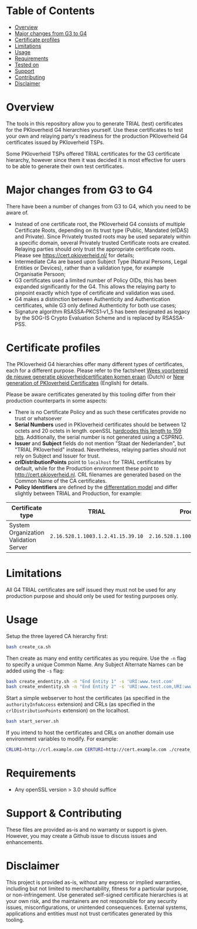 # Table of Contents

- [Overview](#overview)
- [Major changes from G3 to G4](#major-changes-from-g3-to-g4)
- [Certificate profiles](#certificate-profiles)
- [Limitations](#limitations)
- [Usage](#usage)
- [Requirements](#requirements)
- [Tested on](#tested-on)
- [Support](#support)
- [Contributing](#contributing)
- [Disclaimer](#disclaimer)

# Overview

The tools in this repository allow you to generate TRIAL (test) certificates for the PKIoverheid G4 hierarchies yourself. 
Use these certificates to test your own and relaying party's readiness for the production PKIoverheid G4 certificates issued by PKIoverheid TSPs. 

Some PKIoverheid TSPs offered TRIAL certificates for the G3 certificate hierarchy, however since them it was decided it is most effective for users to be able to generate their own test certificates. 

# Major changes from G3 to G4

There have been a number of changes from G3 to G4, which you need to be aware of.  

- Instead of one certificate root, the PKIoverheid G4 consists of multiple Certificate Roots, depending on its trust type (Public, Mandated (eIDAS) and Private). Since Privately trusted roots may be used separately within a specific domain, several Privately trusted Certificate roots are created. Relaying parties should only trust the appropriate certificate roots. Please see https://cert.pkioverheid.nl/ for details;
- Intermediate CAs are based upon Subject Type (Natural Persons, Legal Entities or Devices), rather than a validation type, for example Organisatie Persoon;
- G3 certificates used a limited number of Policy OIDs, this has been expanded significantly for the G4. This allows the relaying party to pinpoint exactly which type of certificate and validation was used. 
- G4 makes a distinction between Authenticity and Authentication certificates, while G3 only defined Authenticity for both use cases;
- Signature algorithm RSASSA‐PKCS1‐v1_5 has been designated as legacy by the SOG-IS Crypto Evaluation Scheme and is replaced by RSASSA-PSS. 

# Certificate profiles

The PKIoverheid G4 hierarchies offer many different types of certificates, each for a different purpose. Please refer to the factsheet [Wees voorbereid de nieuwe generatie pkioverheidcertificaten komen eraan](https://www.logius.nl/onze-dienstverlening/domeinen/toegang/pkioverheid/wees-voorbereid-de-nieuwe-generatie-pkioverheidcertificaten-komen-eraan) (Dutch) or [New generation of PKIoverheid Certificates](https://www.logius.nl/english/pkioverheid/new-generation-pkioverheid-certificates) (English) for details. 

Please be aware certificates generated by this tooling differ from their production counterparts in some aspects: 

- There is no Certificate Policy and as such these certificates provide no trust or whatsoever
- **Serial Numbers** used in PKIoverheid certificates should be between 12 octets and 20 octets in length. openSSL [hardcodes this length to 159 bits](https://github.com/openssl/openssl/blob/da8de0e8dd3e09655cd17ef700359c63acdc9cd4/apps/include/apps.h#L324). Additionally, the serial number is not generated using a CSPRNG.
- **Issuer** and **Subject** fields do not mention "Staat der Nederlanden", but "TRIAL PKIoverheid" instead. Nevertheless, relaying parties should not rely on Subject and Issuer for trust. 
- **crlDistributionPoints** point to `localhost` for TRIAL certificates by default, while for the Production environment these point to http://cert.pkioverheid.nl. CRL filenames are generated based on the Common Name of the CA certificates.  
- **Policy Identifiers** are defined by the [differentation model](https://oid.pkioverheid.nl/) and differ slightly between TRIAL and Production, for example: 

| Certificate type                      | TRIAL                             | Production                        |
|---------------------------------------|-----------------------------------|-----------------------------------|
| System Organization Validation Server | `2.16.528.1.1003.1.2.41.15.39.10` | `2.16.528.1.1003.1.2.44.15.39.10` | 

# Limitations

All G4 TRIAL certificates are self issued they must not be used for any production purpose and should only be used for testing purposes only.

# Usage

Setup the three layered CA hierarchy first:

```bash
bash create_ca.sh
```

Then create as many end entity certificates as you require. Use the `-n` flag to specify a unique Common Name. Any Subject Alternate Names can be added using the `-s` flag:

```bash
bash create_endentity.sh -n "End Entity 1" -s 'URI:www.test.com'
bash create_endentity.sh -n "End Entity 2" -s 'URI:www.test.com,URI:www.abc.nl'
```

Start a simple webserver to host the certificates (as specified in the `authorityInfoAccess` extension) and CRLs (as specified in the `crlDistributionPoints` extension) on the localhost.

```bash
bash start_server.sh
```

If you intend to host the certificates and CRLs on another domain use environment variables to modify. For example:

```bash
CRLURI=http://crl.example.com CERTURI=http://cert.example.com ./create_ca.sh 
```

# Requirements

- Any openSSL version > 3.0 should suffice

# Support & Contributing

These files are provided as-is and no warranty or support is given. However, you may create a Github issue to discuss issues and enhancements. 

# Disclaimer

This project is provided as-is, without any express or implied warranties, including but not limited to merchantability, fitness for a particular purpose, or non-infringement. Use generated self-signed certificate hierarchies is at your own risk, and the maintainers are not responsible for any security issues, misconfigurations, or unintended consequences. External systems, applications and entities must not trust certificates generated by this tooling. 
